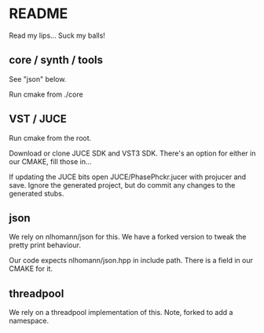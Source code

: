 # README #

Read my lips... Suck my balls!


## core / synth / tools ##

See "json" below.

Run cmake from ./core


## VST / JUCE ##

Run cmake from the root.

Download or clone JUCE SDK and VST3 SDK. There's an option for either in our CMAKE, fill those in...

If updating the JUCE bits open JUCE/PhasePhckr.jucer with projucer and save. Ignore the generated project, but do commit any changes to the generated stubs.


## json ##

We rely on nlhomann/json for this. We have a forked version to tweak the pretty print behaviour.

Our code expects nlhomann/json.hpp in include path. There is a field in our CMAKE for it.

## threadpool ##

We rely on a threadpool implementation of this. Note, forked to add a namespace.